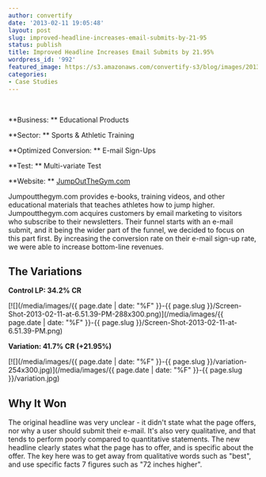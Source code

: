 ```yaml
---
author: convertify
date: '2013-02-11 19:05:48'
layout: post
slug: improved-headline-increases-email-submits-by-21-95
status: publish
title: Improved Headline Increases Email Submits by 21.95%
wordpress_id: '992'
featured_image: https://s3.amazonaws.com/convertify-s3/blog/images/2013/02/Screen-Shot-2013-02-11-at-5.57.11-PM.png
categories:
- Case Studies
---
```


 

**Business: **
Educational Products

**Sector: **
Sports & Athletic Training

**Optimized Conversion: **
E-mail Sign-Ups

**Test: **
Multi-variate Test

**Website: **
[JumpOutTheGym.com](http://jumpoutthegym.com)
 

Jumpoutthegym.com provides e-books, training videos, and other educational materials that teaches athletes how to jump higher. Jumpoutthegym.com acquires customers by email marketing to visitors who subscribe to their newsletters. Their funnel starts with an e-mail submit, and it being the wider part of the funnel, we decided to focus on this part first. By increasing the conversion rate on their e-mail sign-up rate, we were able to increase bottom-line revenues.

## The Variations

**Control LP: 34.2% CR**

[![](/media/images/{{ page.date | date: "%F" }}-{{ page.slug }}/Screen-Shot-2013-02-11-at-6.51.39-PM-288x300.png)](/media/images/{{ page.date | date: "%F" }}-{{ page.slug }}/Screen-Shot-2013-02-11-at-6.51.39-PM.png)

**Variation: 41.7% CR (+21.95%)**

[![](/media/images/{{ page.date | date: "%F" }}-{{ page.slug }}/variation-254x300.jpg)](/media/images/{{ page.date | date: "%F" }}-{{ page.slug }}/variation.jpg)

## Why It Won

The original headline was very unclear - it didn't state what the page offers, nor why a user should submit their e-mail. It's also very qualitative, and that tends to perform poorly compared to quantitative statements. The new headline clearly states what the page has to offer, and is specific about the offer. The key here was to get away from qualitative words such as "best", and use specific facts 7 figures such as "72 inches higher".
